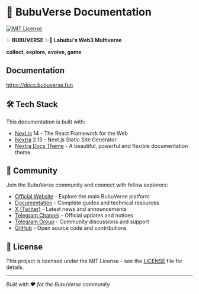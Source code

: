 # 🧸 BubuVerse Documentation

[![MIT License](https://img.shields.io/badge/License-MIT-green.svg)](LICENSE)

✨ **BUBUVERSE** ✨🧸 **Labubu's Web3 Multiverse**

**collect, explore, evolve, game**

## Documentation

https://docs.bubuverse.fun

## 🛠 Tech Stack

This documentation is built with:

- [Next.js](https://nextjs.org/) 14 - The React Framework for the Web
- [Nextra](https://nextra.site/) 2.13 - Next.js Static Site Generator
- [Nextra Docs Theme](https://nextra.site/docs/docs-theme) - A beautiful, powerful and flexible documentation theme

## 🤝 Community

Join the BubuVerse community and connect with fellow explorers:

- [Official Website](https://bubuverse.fun/) - Explore the main BubuVerse platform
- [Documentation](https://docs.bubuverse.fun/) - Complete guides and technical resources
- [X (Twitter)](https://x.com/bubu_verse) - Latest news and announcements
- [Telegram Channel](https://t.me/official_bubuverse_notice) - Official updates and notices
- [Telegram Group](https://t.me/official_bubuverse_space) - Community discussions and support
- [GitHub](https://github.com/bubuverse) - Open source code and contributions

## 📄 License

This project is licensed under the MIT License - see the [LICENSE](LICENSE) file for details.

---

*Built with ❤️ for the BubuVerse community*
